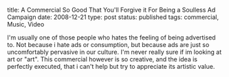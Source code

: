 title: A Commercial So Good That You'll Forgive it For Being a Soulless Ad Campaign
date: 2008-12-21
type: post
status: published
tags: commercial, Music, Video


I'm usually one of those people who hates the feeling of being advertised to. Not because i hate ads or consumption, but because ads are just so uncomfortably pervasive in our culture. I'm never really sure if im looking at art or "art". This commercial however is so creative, and the idea is perfectly executed, that i can't help but try to appreciate its artistic value. 

[](http://mediaservices.myspace.com/services/media/embed.aspx/m=775387,t=1,mt=video,searchID=,primarycolor=,secondarycolor=)
